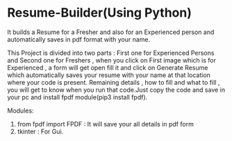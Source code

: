# Resume-Builder(Using Python)
It builds a Resume for a Fresher and also for an Experienced person and automatically saves in pdf format with your name.

This Project is divided into two parts :
                          First one for Experienced Persons  and Second one for Freshers , when you click on First image which is for Experienced , a form will get open fill it and click on Generate Resume which automatically saves your resume with your name at that location where your code is present.
Remaining details ,  how to fill and what to fill , you will get to know when you run that code.Just copy the code and save in your pc and install fpdf module(pip3 install fpdf).
                          
                          
Modules:
1) from fpdf import FPDF : It will save your all details in pdf form
2) tkinter               :  For Gui.


